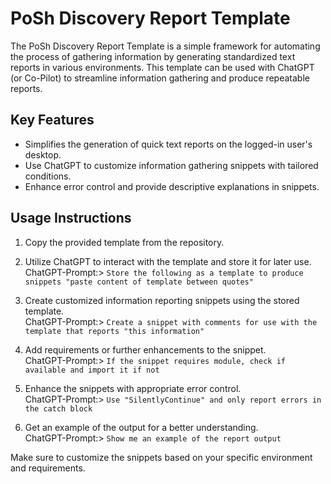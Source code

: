 # PoSh Discovery Report Template

The PoSh Discovery Report Template is a simple framework for automating the process of gathering information by generating standardized text reports in various environments. This template can be used with ChatGPT (or Co-Pilot) to streamline information gathering and produce repeatable reports.

## Key Features

- Simplifies the generation of quick text reports on the logged-in user's desktop.
- Use ChatGPT to customize information gathering snippets with tailored conditions.
- Enhance error control and provide descriptive explanations in snippets.

## Usage Instructions

1. Copy the provided template from the repository.

2. Utilize ChatGPT to interact with the template and store it for later use.  
      ChatGPT-Prompt:> `Store the following as a template to produce snippets "paste content of template between quotes"`

3. Create customized information reporting snippets using the stored template.  
      ChatGPT-Prompt:> `Create a snippet with comments for use with the template that reports "this information"`

4. Add requirements or further enhancements to the snippet.  
      ChatGPT-Prompt:> `If the snippet requires module, check if available and import it if not`

5. Enhance the snippets with appropriate error control.  
      ChatGPT-Prompt:> `Use "SilentlyContinue" and only report errors in the catch block`

6. Get an example of the output for a better understanding.  
      ChatGPT-Prompt:> `Show me an example of the report output`

Make sure to customize the snippets based on your specific environment and requirements.
